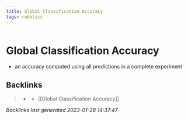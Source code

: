 ```yaml
---
title: Global Classification Accuracy
tags: robotics 
---
```

```toc
```
# Global Classification Accuracy
- an accuracy computed using all predictions in a complete experiment

## Backlinks

> - [](journals/2022-11-03.md)
>   - [[Global Classification Accuracy]]

_Backlinks last generated 2023-01-28 14:37:47_

